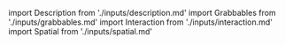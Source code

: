 import Description from './inputs/description.md'
import Grabbables from './inputs/grabbables.md'
import Interaction from './inputs/interaction.md'
import Spatial from './inputs/spatial.md'

<Description />
<Grabbables />
<Interaction />
<Spatial />

